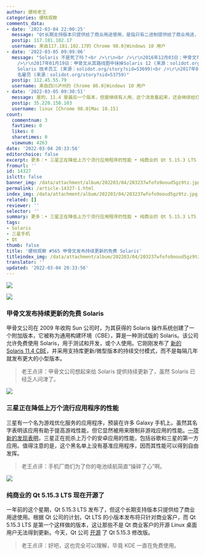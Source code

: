 ```yaml
---
author: 硬核老王
categories: 硬核观察
comments_data:
- date: '2022-03-04 22:00:25'
  message: "Qt长期支持版本只提供给了商业用途使用，是指只有二进制提供给了商业用途，还是说连源代码一起给呢？<br />\r\n购买Qt的商用能否获得源代码？"
  postip: 117.181.102.17
  username: 来自117.181.102.17的 Chrome 98.0|Windows 10 用户
- date: '2022-03-05 09:09:06'
  message: "Solaris 不是死了吗？<br />\r\n<br />\r\n2016年12月03日：甲骨文可能终止了Solaris开发 (来源：solidot.org/story?sid=50602)<br
    />\r\n2017年01月19日：甲骨文从其路线图中抹掉Solaris 12 (来源：solidot.org/story?sid=51144)<br />\r\n2017年09月03日：甲骨文解雇所有
    Solaris 技术员工 (来源：solidot.org/story?sid=53699)<br />\r\n2017年09月07日：甲骨文解雇了 983
    名雇员 (来源：solidot.org/story?sid=53759)"
  postip: 112.45.55.79
  username: 来自四川泸州的 Chrome 86.0|Windows 10 用户
- date: '2022-03-05 09:30:51'
  message: 是的，11.4 是最后一个版本，但是继续有人用，这个消息看起来，还会继续给打补丁。
  postip: 35.220.150.103
  username: linux [Chrome 98.0|Mac 10.15]
count:
  commentnum: 3
  favtimes: 0
  likes: 0
  sharetimes: 0
  viewnum: 4263
date: '2022-03-04 20:33:56'
editorchoice: false
excerpt: 更多：• 三星正在降低上万个流行应用程序的性能 • 纯商业的 Qt 5.15.3 LTS 现在开源了
fromurl: ''
id: 14327
islctt: false
banner_img: /data/attachment/album/202203/04/203237wfofo9ooud5gz9tz.jpg
permalink: /article-14327-1.html
index_img: /data/attachment/album/202203/04/203237wfofo9ooud5gz9tz.jpg
related: []
reviewer: ''
selector: ''
summary: 更多：• 三星正在降低上万个流行应用程序的性能 • 纯商业的 Qt 5.15.3 LTS 现在开源了
tags:
- Solaris
- 三星手机
- Qt
thumb: false
title: '硬核观察 #565 甲骨文发布持续更新的免费 Solaris'
titleindex_img: /data/attachment/album/202203/04/203237wfofo9ooud5gz9tz.jpg
translator: ''
updated: '2022-03-04 20:33:56'
---
```


![](/data/attachment/album/202203/04/203237wfofo9ooud5gz9tz.jpg)


![](/data/attachment/album/202203/04/203257ffdm98yccx8ucdp9.jpg)


### 甲骨文发布持续更新的免费 Solaris


甲骨文公司在 2009 年收购 Sun 公司时，为其获得的 Solaris 操作系统创建了一个附加版本，它被称为通用构建环境（CBE），算是一种测试版的 Solaris。该公司允许免费使用 Solaris，用于测试和开发，或个人使用。它刚刚发布了 [新的 Solaris 11.4 CBE](https://blogs.oracle.com/solaris/post/announcing-the-first-oracle-solaris-114-cbe)，并采用支持库更新/微型版本的持续交付模式，而不是每隔几年就发布更大的小型版本。



> 
> 老王点评：甲骨文公司想起来给 Solaris 提供持续更新了，虽然 Solaris 已经乏人问津了。
> 
> 
> 


![](/data/attachment/album/202203/04/203315o3km9kfvkvlck6mb.jpg)


### 三星正在降低上万个流行应用程序的性能


三星有一个名为游戏优化服务的应用程序，预装在许多 Galaxy 手机上。虽然其名字表明该应用有助于提高游戏性能，但它显然被用来限制非游戏应用的性能。[一项新的发现表明](https://www.xda-developers.com/samsung-throttling-popular-android-apps/)，三星正在扼杀上万个的安卓应用的性能，包括谷歌和三星的第一方应用。值得注意的是，这个黑名单上没有基准应用程序，因而其性能可以得到自由发挥。



> 
> 老王点评：手机厂商们为了你的电池续航简直“操碎了心”啊。
> 
> 
> 


![](/data/attachment/album/202203/04/203335dayhhhaq2on2bj7h.jpg)


### 纯商业的 Qt 5.15.3 LTS 现在开源了


一年前的这个星期，Qt 5.15.3 LTS 发布了，但这个长期支持版本只提供给了商业用途使用。根据 Qt 公司的计划，Qt LTS 的小版本发布将只针对商业客户，而 Qt 5.15.3 LTS 是第一个这样做的版本，这让那些不是 Qt 商业客户的开源 Linux 桌面用户无法得到更新。今天，Qt 公司 [开源](https://www.phoronix.com/scan.php?page=news_item&px=Qt-5.15.3-Open-Source) 了 Qt 5.15.3 修改版。



> 
> 老王点评：好吧，这也完全可以理解，毕竟 KDE 一直在免费使用。
> 
> 
>